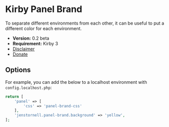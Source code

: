# Kirby Panel Brand

To separate different environments from each other, it can be useful to put a different color for each environment.

- **Version:** 0.2 beta
- **Requirement:** Kirby 3
- [Disclaimer](https://devonera.se/docs/disclaimer/?user=jenstornell&plugin=kirby-panel-brand)
- [Donate](https://devonera.se/docs/donate/?user=jenstornell&plugin=kirby-panel-brand)

<!--
![](docs/screenshot.png)
-->

## Options

For example, you can add the below to a localhost environment with `config.localhost.php`:

```php
return [
    'panel' => [
        'css' => 'panel-brand-css'
    ],
    'jenstornell.panel-brand.background' => 'yellow',
];
